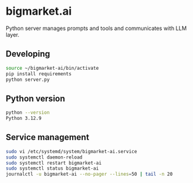 # bigmarket.ai

Python server manages prompts and tools and communicates with LLM layer.

## Developing

```bash
source ~/bigmarket-ai/bin/activate
pip install requirements
python server.py
```

## Python version

```bash
python --version
Python 3.12.9
```

## Service management

```bash
sudo vi /etc/systemd/system/bigmarket-ai.service
sudo systemctl daemon-reload
sudo systemctl restart bigmarket-ai
sudo systemctl status bigmarket-ai
journalctl -u bigmarket-ai --no-pager --lines=50 | tail -n 20
```
